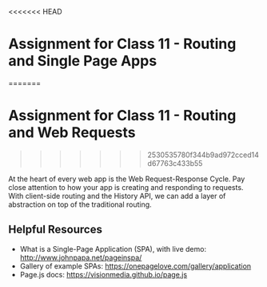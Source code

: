 <<<<<<< HEAD
# Assignment for Class 11 - Routing and Single Page Apps
=======
# Assignment for Class 11 - Routing and Web Requests
>>>>>>> 2530535780f344b9ad972cced14d67763c433b55

At the heart of every web app is the Web Request-Response Cycle. Pay close attention to how your app is creating and responding to requests. With client-side routing and the History API, we can add a layer of abstraction on top of the traditional routing.

## Helpful Resources
- What is a Single-Page Application (SPA), with live demo: http://www.johnpapa.net/pageinspa/
- Gallery of example SPAs: https://onepagelove.com/gallery/application
- Page.js docs: https://visionmedia.github.io/page.js
